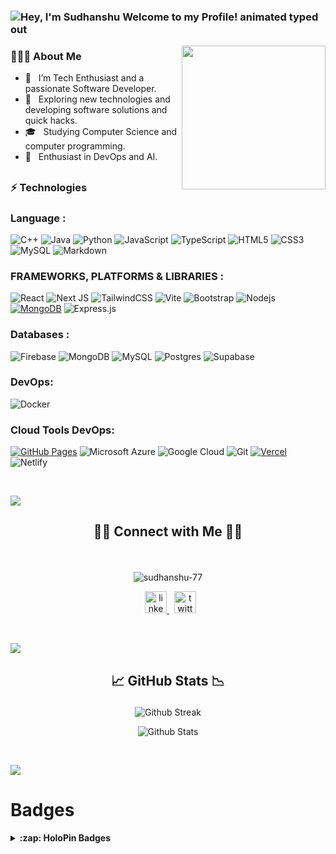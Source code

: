 ### <img src="https://readme-typing-svg.demolab.com?font=Operator+Mono&size=35&duration=2800&pause=2000&color=FAFAFA&center=true&vCenter=true&width=940&height=50&lines=Hey%2C+I'm+Sudhanshu+Welcome+to+my+Github+Profile!" align="middle" alt="Hey, I'm Sudhanshu Welcome to my Profile! animated typed out">
<img align='right' src="https://media.giphy.com/media/M9gbBd9nbDrOTu1Mqx/giphy.gif" width="230">


<h3> 👨🏻‍💻 About Me </h3>

- 🔭 &nbsp; I’m Tech Enthusiast and a passionate Software Developer.
- 🤔 &nbsp; Exploring new technologies and developing software solutions and quick hacks.
- 🎓 &nbsp; Studying Computer Science and computer programming.
- 🌱 &nbsp; Enthusiast in DevOps and AI.


## <h3>⚡ Technologies </h3>

### Language :
![C++](https://img.shields.io/badge/-C++-00599C?style=flat-square&logo=c)
![Java](https://img.shields.io/badge/-java-E34A86?style=flat-square&logo=openjdk)
![Python](https://img.shields.io/badge/-Python-black?style=flat-square&logo=Python)
![JavaScript](https://img.shields.io/badge/-JavaScript-black?style=flat-square&logo=javascript)
![TypeScript](https://img.shields.io/badge/typescript-%23007ACC.svg?style=flat&logo=typescript&logoColor=white)
![HTML5](https://img.shields.io/badge/-HTML5-E34F26?style=flat-square&logo=html5&logoColor=white)
![CSS3](https://img.shields.io/badge/-CSS3-1572B6?style=flat-square&logo=css3)
![MySQL](https://img.shields.io/badge/-MySQL-black?style=flat-square&logo=mysql)
 ![Markdown](https://img.shields.io/badge/markdown-%23000000.svg?style=flat&logo=markdown&logoColor=white)


### FRAMEWORKS, PLATFORMS & LIBRARIES :

![React](https://img.shields.io/badge/-React-black?style=flat-square&logo=react)
![Next JS](https://img.shields.io/badge/Next-black?style=flat&logo=next.js&logoColor=white)
![TailwindCSS](https://img.shields.io/badge/tailwindcss-%2338B2AC.svg?style=flat&logo=tailwind-css&logoColor=white)
![Vite](https://img.shields.io/badge/vite-%23646CFF.svg?style=flat&logo=vite&logoColor=white)
![Bootstrap](https://img.shields.io/badge/-Bootstrap-563D7C?style=flat-square&logo=bootstrap)
![Nodejs](https://img.shields.io/badge/-Nodejs-black?style=flat-square&logo=Node.js)
<a href="#"><img alt="MongoDB" src ="https://img.shields.io/badge/MongoDB-%234ea94b.svg?logo=mongodb&logoColor=white"></a>
![Express.js](https://img.shields.io/badge/express.js-%23404d59.svg?style=flat&logo=express&logoColor=%2361DAFB)

### Databases :

![Firebase](https://img.shields.io/badge/Firebase-039BE5?style=flat&logo=Firebase&logoColor=white) ![MongoDB](https://img.shields.io/badge/MongoDB-%234ea94b.svg?style=flat&logo=mongodb&logoColor=white) ![MySQL](https://img.shields.io/badge/mysql-%2300000f.svg?style=flat&logo=mysql&logoColor=white) ![Postgres](https://img.shields.io/badge/postgres-%23316192.svg?style=flat&logo=postgresql&logoColor=white) ![Supabase](https://img.shields.io/badge/Supabase-3ECF8E?style=flat&logo=supabase&logoColor=white)


### DevOps:
![Docker](https://img.shields.io/badge/docker-%230db7ed.svg?style=flat&logo=docker&logoColor=white)


### Cloud Tools DevOps:

<a href="#"><img alt="GitHub Pages" src="https://img.shields.io/badge/GitHub%20Pages-%23327FC7.svg?logo=github&logoColor=white"></a>
![Microsoft Azure](https://img.shields.io/badge/Microsoft%20Azure-232F7E?style=flat-square&logo=microsoft-azure)
![Google Cloud](https://img.shields.io/badge/Google%20Cloud-black?style=flat-square&logo=google-cloud)
![Git](https://img.shields.io/badge/-Git-black?style=flat-square&logo=git)
<a href="#"><img alt="Vercel" src="https://img.shields.io/badge/Vercel%20-%23000000.svg?logo=vercel&logoColor=white"></a>
![Netlify](https://img.shields.io/badge/netlify-%23000000.svg?style=flat&logo=netlify&logoColor=#00C7B7)

<br/>

![](https://user-images.githubusercontent.com/73097560/115834477-dbab4500-a447-11eb-908a-139a6edaec5c.gif)
## <p align="center"> 🤝🏻 Connect with Me 🤝🏻   </p>
<br/>
<p align="center">
    <img
    src="https://komarev.com/ghpvc/?username=sudhanshu-77&label=Profile%20views&color=0e75b6&style=flat"
    alt="sudhanshu-77"
    />
</p>
<p align="center"> 
&nbsp; <a href="sudhanshu-tripathi77" target="_blank">
  <a href="https://www.linkedin.com/in/sudhanshu-tripathi77/" target="_blank">
    <img src="https://img.shields.io/static/v1?message=LinkedIn&logo=linkedin&label=&color=0077B5&logoColor=white&labelColor=&style=for-the-badge" height="35" alt="linkedin logo"  />
  </a>
&nbsp; <a href="https://twitter.com/Sudhanshutwt" target="_blank">
    <img src="https://img.shields.io/static/v1?message=Twitter&logo=twitter&label=&color=1DA1F2&logoColor=white&labelColor=&style=for-the-badge" height="35" alt="twitter logo"  />
  </a>
</p>
<br/>

![](https://user-images.githubusercontent.com/73097560/115834477-dbab4500-a447-11eb-908a-139a6edaec5c.gif)
## <p align="center"> 📈 GitHub Stats 📉</p>
<p align="center">
  <img
    src="https://github-readme-streak-stats.herokuapp.com/?user=sudhanshu-77&theme=blueberry&hide_border=true"
    alt="Github Streak"
  />
</p>
<p align="center">
  <img
    src="https://github-readme-stats.vercel.app/api?username=sudhanshu-77&theme=blueberry&show_icons=true&hide_border=true&count_private=true"
    alt="Github Stats"
  />
</p>
<br/>

![](https://user-images.githubusercontent.com/73097560/115834477-dbab4500-a447-11eb-908a-139a6edaec5c.gif)


# **Badges**
<details>
  <summary><b>:zap: HoloPin Badges </b></summary>
	
[![@sudhanshu77's Holopin board](https://holopin.me/sudhanshu77)](https://holopin.io/@sudhanshu77)   
		
</details>
	


